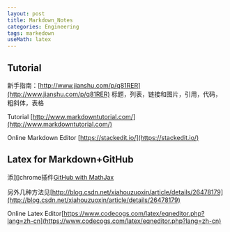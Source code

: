 ```yaml
---
layout: post
title: Markdown_Notes
categories: Engineering
tags: markedown
useMath: latex
---
```

## Tutorial

新手指南：[http://www.jianshu.com/p/q81RER](http://www.jianshu.com/p/q81RER) 标题，列表，链接和图片，引用，代码，粗斜体，表格

Tutorial [http://www.markdowntutorial.com/](http://www.markdowntutorial.com/)

Online Markdown Editor [https://stackedit.io/](https://stackedit.io/)

## Latex for Markdown+GitHub

添加chrome插件[GitHub with MathJax](https://chrome.google.com/webstore/detail/github-with-mathjax/ioemnmodlmafdkllaclgeombjnmnbima/related)

另外几种方法见[http://blog.csdn.net/xiahouzuoxin/article/details/26478179](http://blog.csdn.net/xiahouzuoxin/article/details/26478179)

Online Latex Editor[https://www.codecogs.com/latex/eqneditor.php?lang=zh-cn](https://www.codecogs.com/latex/eqneditor.php?lang=zh-cn)

